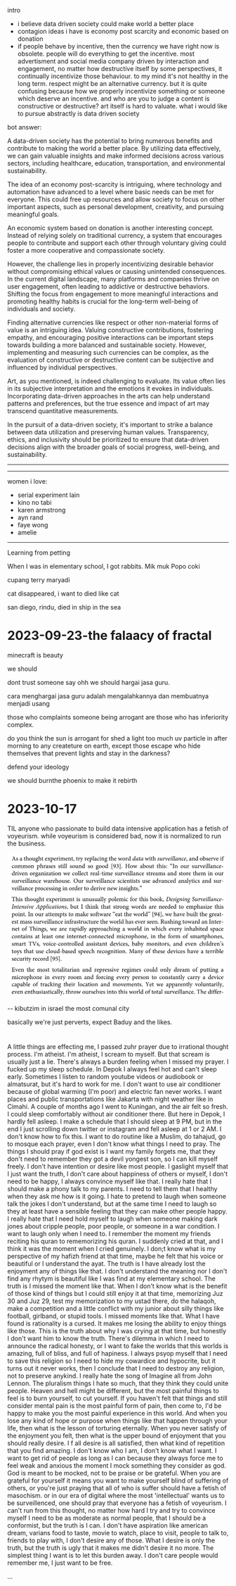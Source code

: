 intro

- i believe data driven society could make world a better place
- contagion ideas i have is economy post scarcity and economic based on donation
- if people behave by incentive, then the currency we have right now is obsolete. people will do everything to get the incentive. most advertisment and social media company driven by interaction and engagement, no matter how destructive itself by some perspectives, it continually incentivize those behaviour. to my mind it's not healthy in the long term. respect might be an alternative currency. 
but it is quite confusing because how we properly incentivize something or someone which deserve an incentive. 
and who are you to judge a content is constructive or destructive?
art itself is hard to valuate. 
what i would like to pursue abstractly is data driven society

bot answer:

A data-driven society has the potential to bring numerous benefits and contribute to making the world a better place. By utilizing data effectively, we can gain valuable insights and make informed decisions across various sectors, including healthcare, education, transportation, and environmental sustainability.

The idea of an economy post-scarcity is intriguing, where technology and automation have advanced to a level where basic needs can be met for everyone. This could free up resources and allow society to focus on other important aspects, such as personal development, creativity, and pursuing meaningful goals.

An economic system based on donation is another interesting concept. Instead of relying solely on traditional currency, a system that encourages people to contribute and support each other through voluntary giving could foster a more cooperative and compassionate society.

However, the challenge lies in properly incentivizing desirable behavior without compromising ethical values or causing unintended consequences. In the current digital landscape, many platforms and companies thrive on user engagement, often leading to addictive or destructive behaviors. Shifting the focus from engagement to more meaningful interactions and promoting healthy habits is crucial for the long-term well-being of individuals and society.

Finding alternative currencies like respect or other non-material forms of value is an intriguing idea. Valuing constructive contributions, fostering empathy, and encouraging positive interactions can be important steps towards building a more balanced and sustainable society. However, implementing and measuring such currencies can be complex, as the evaluation of constructive or destructive content can be subjective and influenced by individual perspectives.

Art, as you mentioned, is indeed challenging to evaluate. Its value often lies in its subjective interpretation and the emotions it evokes in individuals. Incorporating data-driven approaches in the arts can help understand patterns and preferences, but the true essence and impact of art may transcend quantitative measurements.

In the pursuit of a data-driven society, it's important to strike a balance between data utilization and preserving human values. Transparency, ethics, and inclusivity should be prioritized to ensure that data-driven decisions align with the broader goals of social progress, well-being, and sustainability.

---

----

women i love:

- serial experiment lain
- kino no tabi
- karen armstrong
- ayn rand
- faye wong
- amelie

---
Learning from petting

When I was in elementary school, I got rabbits. Mik muk Popo coki

cupang terry maryadi

cat disappeared, i want to died like cat

san diego, rindu, died in ship in the sea


# 2023-09-23-the falaacy of fractal

minecraft is beauty

we should 

dont trust someone say ohh we should hargai jasa guru. 

cara menghargai jasa guru adalah mengalahkannya dan membuatnya menjadi usang

those who complaints someone being arrogant are those who has inferiority complex.

do you think the sun is arrogant for shed a light too much uv particle in after morning to any createture on earth, except those escape  who hide themselves that prevent lights and stay in the darkness?

defend your ideology

we should burnthe phoenix to make it rebirth


# 2023-10-17

TIL anyone who passionate to build data intensive application has a fetish of voyeurism. while voyeurism is considered bad, now it is normalized to run the business. 

![designing surveillance app](<designing surveillance app.png>)

-- kibutzim in israel the most comunal city

basically we're just perverts, expect Baduy and the likes.

#

A little things are effecting me, I passed zuhr prayer due to irrational thought process. I'm atheist. I'm atheist, I scream to myself. But that scream is usually just a lie. There's always a burden feeling when I missed my prayer. I fucked up my sleep schedule. In Depok I always feel hot and can't sleep early. Sometimes I listen to random youtube videos or audiobook or almatsurat, but it's hard to work for me. I don't want to use air conditioner because of global warming (I'm poor) and electric fan never works. I want places and public transportations like Jakarta with night weather like in Cimahi. A couple of months ago I went to Kuningan, and the air felt so fresh. I could sleep comfortably without air conditioner there. But here in Depok, I hardly fell asleep. I make a schedule that I should sleep at 9 PM, but in the end I just scrolling down twitter or instagram and fell asleep at 1 or 2 AM. I don't know how to fix this. I want to do routine like a Muslim, do tahajud, go to mosque each prayer, even I don't know what things I need to pray. The things I should pray if god exist is I want my family forgets me, that they don't need to remember they got a devil yongest son, so I can kill myself freely. I don't have intention or desire like most people. I gaslight myself that I just want the truth, I don't care about happiness of others or myself, I don't need to be happy, I always convince myself like that. I really hate that I should make a phony talk to my parents. I need to tell them that I healthy when they ask me how is it going. I hate to pretend to laugh when someone talk the jokes I don't understand, but at the same time I need to laugh so they at least have a sensible feeling that they can make other people happy. I really hate that I need hold myself to laugh when someone making dark jones about cripple people, poor people, or someone in a war condition. I want to laugh only when I need to. I remember the moment my friends reciting his quran to rememorizing his quran. I suddenly cried at that, and I think it was the moment when I cried genuinely. I don;t know what is my perspective of my hafizh friend at that time, maybe he felt that his voice or beautiful or I understand the ayat. The truth is I have already lost the enjoyment any of things like that. I don't understand the meaning nor I don't find any rhytym is beautiful like I was find at my elementary school. The truth is I missed the moment like that. When I don't know what is the benefit of those kind of things but I could still enjoy it at that time, memorizing Juz 30 and Juz 29, test my memorization to my ustad there, do the halaqoh, make a competition and a little conflict with my junior about silly things like football, girlband, or stupid tools. I missed moments like that. What I have found is rationality is a cursed. It makes me losing the ability to enjoy things like those. This is the truth about why I was crying at that time, but honestly I don't want him to know the truth. There's dilemma in which I need to announce the radical honesty, or I want to fake the worlds that this worlds is amazing, full of bliss, and full of hapiness. I always psyop myself that I need to save this religion so I need to hide my cowardice and hypocrite, but it turns out it never works, then I conclude that I need to destroy any religion, not to preserve anykind. I really hate the song of Imagine all from John Lennon. The pluralism things I hate so much, that they think they could unite people. Heaven and hell might be different, but the most painful things to feel is to burn yourself, to cut yourself. If you haven't felt that things and still consider mental pain is the most painful form of pain, then come to, I'd be happy to make you the most painful experience in this world. And when you lose any kind of hope or purpose when things like that happen through your life, then what is the lesson of torturing eternally. When you never satisfy of the enjoyment you felt, then what is the upper bound of enjoyment that you should really desire. I f all desire is all satisfied, then what kind of repetition that you find amazing. I don't know who I am, I don't know what I want. I want to get rid of people as long as I can because they always force me to feel weak and anxious the moment I mock something they consider as god. God is meant to be mocked, not to be praise or be grateful. When you are grateful for yourself it means you want to make yourself blind of suffering of others, or you're just praying that all of who is suffer should have a fetish of masochism. or in our era of digital where the most 'intellectual' wants us to be surveillenced, one should pray that everyone has a fetish of voyeurism. I can't run from this thought, no matter how hard I try and try to convince myself I need to be as moderate as normal people, that I should be a conformist, but the truth is I can. I don't have aspiration like american dream, varians food to taste, movie to watch, place to visit, people to talk to, friends to play with, I don't desire any of those. What I desire is only the truth, but the truth is ugly that it makes me didn't desire it no more. The simplest thing I want is to let this burden away. I don't care people would remember me, I just want to be free. 

...
